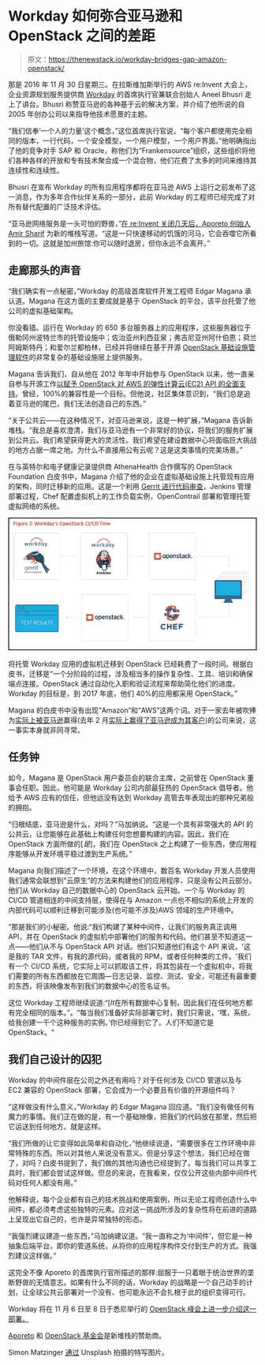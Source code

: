 # Workday 如何弥合亚马逊和 OpenStack 之间的差距

> 原文：<https://thenewstack.io/workday-bridges-gap-amazon-openstack/>

那是 2016 年 11 月 30 日星期三。在拉斯维加斯举行的 AWS re:Invent 大会上，企业资源规划服务提供商 [Workday](https://www.workday.com/en-us/homepage.html) 的首席执行官兼联合创始人 Aneel Bhusri 走上了讲台。Bhusri 称赞亚马逊的各种基于云的解决方案，并介绍了他所说的自 2005 年创办公司以来指导他技术愿景的主题。

“我们信奉‘一个人的力量’这个概念，”这位首席执行官说，“每个客户都使用完全相同的版本，一行代码，一个安全模型，一个用户模型，一个用户界面。”他明确指出了他的竞争对手 SAP 和 Oracle，称他们为“Frankensource”组织，这些组织将他们各种各样的开放和专有技术聚合成一个混合物，他们花费了太多的时间来维持其连续性和连续性。

Bhusri 在宣布 Workday 的所有应用程序都将在亚马逊 AWS 上运行之前发布了这一消息，作为多年合作伙伴关系的一部分，此前 Workday 的工程师已经完成了对所有替代配置的广泛技术评估。

“亚马逊网络服务是一头可怕的野兽，”[在 re:Invent 关闭几天后，Aporeto 创始人 Amir Sharif](https://thenewstack.io/aws-good-not/) 为新的堆栈写道。“这是一只快速移动的饥饿的河马，它会吞噬它所看到的一切。这就是加州旅馆:你可以随时退房，但你永远不会离开。”

## 走廊那头的声音

“我们确实有一点秘密，”Workday 的高级首席软件开发工程师 Edgar Magana 承认道。Magana 在这方面的主要成就是基于 OpenStack 的平台，该平台托管了他公司的虚拟基础架构。

你没看错。运行在 Workday 的 650 多台服务器上的应用程序，这些服务器位于俄勒冈州波特兰市的托管设施中；佐治亚州利西亚泉；弗吉尼亚州阿什伯恩；荷兰阿姆斯特丹；和爱尔兰都柏林，已经并将继续在基于开源 [OpenStack 基础设施管理软件](https://www.openstack.org/)的非常复杂的基础设施层上提供服务。

Magana 告诉我们，自从他在 2012 年年中开始参与 OpenStack 以来，他一直亲自参与开源工作[以赋予 OpenStack 对 AWS 的弹性计算云(EC2) API 的全面支持](https://github.com/openstack/ec2-api)。曾经，100%的兼容性是一个目标。但他说，社区集体意识到，“我们总是追着亚马逊的尾巴，我们无法创造自己的东西。”

“关于公共云——在这种情况下，对亚马逊来说，这是一种扩展，”Magana 告诉新堆栈。“我总是喜欢澄清，我们与亚马逊有一个非常好的协议，将我们的服务扩展到公共云。我们希望获得更大的灵活性。我们希望在建设数据中心将面临巨大挑战的地方占据一席之地。为什么不直接用公有云呢？这是这类事情的完美场景。”

在与英特尔和电子健康记录提供商 AthenaHealth 合作撰写的 OpenStack Foundation 白皮书中，Magana 介绍了他的企业在虚拟基础设施上托管现有应用的架构，同时迁移新的应用。这是一个利用 [Gerrit 进行代码审查](https://gerrit.googlesource.com/gerrit)，Jenkins 管理部署过程，Chef 配置虚拟机上的工作负载实例，OpenContrail 部署和管理托管虚拟网络的系统。

[![](img/490e040ee5604b1930c724c324404345.png)](https://storage.googleapis.com/cdn.thenewstack.io/media/2017/10/60b5caa1-171013-workday-openstack-ci-cd-diagram.jpg)

将托管 Workday 应用的虚拟机迁移到 OpenStack 已经耗费了一段时间。根据白皮书，迁移是“一个分阶段的过程，涉及相当多的操作复杂性、工具、培训和确保端点连接。OpenStack 通过自动化入职和验证流程来帮助简化他们的进度。Workday 的目标是，到 2017 年底，他们 40%的应用都采用 OpenStack。”

Magana 的白皮书中没有出现“Amazon”和“AWS”这两个词。对于一家去年被吹捧为[实际上被亚马逊](http://www.businessinsider.com/why-amazon-aws-is-unstoppable-2016-11)赢得(去年 2 月[实际上赢得了亚马逊成为其客户](https://www.zdnet.com/article/workday-touts-amazon-as-latest-customer-win/))的公司来说，这一事实本身就非同寻常。

## 任务钟

如今，Magana 是 OpenStack 用户委员会的联合主席，之前曾在 OpenStack 董事会任职。因此，他可能是 Workday 公司内部最狂热的 OpenStack 倡导者。他给予 AWS 应有的信任，但他远没有达到 Workday 高管去年表现出的那种兄弟般的拥抱。

“归根结底，亚马逊是什么，对吗？”马加纳说。“这是一个具有非常强大的 API 的公共云，让您能够在此基础上构建任何您想要构建的内容。因此，我们在 OpenStack 方面所做的[*是*]，我们在 OpenStack 之上构建了一些东西，使应用程序能够从开发环境平稳过渡到生产系统。”

Magana 向我们描述了一个环境，在这个环境中，数百名 Workday 开发人员使用我们通常会联想到“云原生”的方法来构建他们的应用程序，只是没有公共云部分。他们从 Workday 自己的数据中心的 OpenStack 云开始。一个与 Workday 的 CI/CD 管道相连的中间支持层，使得在与 Amazon 一点也不相似的系统上开发的内部代码可以顺利迁移到可能涉及(也可能不涉及)AWS 领域的生产环境中。

“那是我们的小秘密。他说:“我们构建了某种中间件，让我们的服务真正调用 API，并在 OpenStack 的虚拟机中部署他们的服务和代码。他们甚至不知道这一点——他们从不与 OpenStack API 对话。他们只知道他们有这个 API 来说，'这是我的 TAR 文件，有我的源代码，或者我的 RPM，或者任何种类的工件。'我们有一个 CI/CD 系统，它实际上可以抓取该工件，将其包装在一个虚拟机中，将我们需要的所有东西都放在它周围—日志记录、监控、测试、安全，可能还有最重要的东西，将该映像发布到我们的数据中心的签名证书。

这位 Workday 工程师继续说道:“[*It*在所有数据中心复制，因此我们在任何地方都有完全相同的版本。”。“每当我们准备好实际部署它时，我们只需说，‘嘿，系统，给我创建一千个这种服务的实例。’你已经得到它了。人们不知道它是 OpenStack。"

## 我们自己设计的囚犯

Workday 的中间件层在公司之外还有用吗？对于任何涉及 CI/CD 管道以及与 EC2 兼容的 OpenStack 部署，它会成为一个必要且有价值的开源组件吗？

“这样做没有什么意义，”Workday 的 Edgar Magana 回应道。“我们没有做任何有魔力的事情。我们正在做的是，有一个基础映像，把我们的代码放在那里，然后把它运送到任何地方。就是这样。

“我们所做的让它变得如此简单和自动化，”他继续说道，“需要很多在工作环境中非常特殊的东西。所以对其他人来说没有意义。但是分享这个想法，我们已经在做了，对吗？白皮书提到了，我们做的其他沟通也已经提到了。每当我们可以共享工具时，我们都会尝试这样做。但总的来说，在我看来，仅仅公开这些内部中间件代码对任何人都没有用。”

他解释说，每个企业都有自己的技术挑战和使用案例，所以无论工程师创造什么中间件，都必须考虑这些独特的元素。应对这一挑战所涉及的复杂性将在前进的道路上呈现出它自己的，也许是异常独特的形态。

“我强烈建议建造一些东西，”马加纳建议道。“我一直称之为‘中间件’，但它是一种抽象后端平台，即你的管道系统，从将你的应用程序构件交付到生产的方式。我强烈建议这样做。”

这完全不像 Aporeto 的首席执行官所描述的那样:屈服于一只着眼于统治世界的垄断野兽的无情意志。如果有什么不同的话，Workday 的战略是一个自己动手的计划，让全球公共云部署对一个没有、也可能永远不会扎根于此的组织变得可行。

Workday 将在 11 月 6 日至 8 日于悉尼举行的 [OpenStack 峰会上进一步介绍这一部署。](https://www.openstack.org/summit)

[Aporeto](https://www.paloaltonetworks.com) 和 [OpenStack 基金会](https://www.openstack.org/)是新堆栈的赞助商。

Simon Matzinger [通过](https://unsplash.com/photos/twukN12EN7c) Unsplash 拍摄的特写图片。

<svg xmlns:xlink="http://www.w3.org/1999/xlink" viewBox="0 0 68 31" version="1.1"><title>Group</title> <desc>Created with Sketch.</desc></svg>